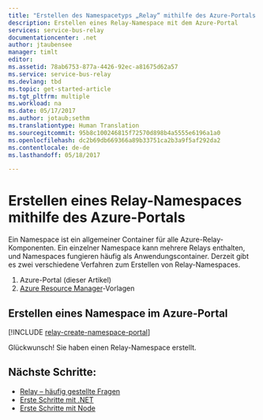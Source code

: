 ```yaml
---
title: "Erstellen des Namespacetyps „Relay“ mithilfe des Azure-Portals | Microsoft-Dokumentation"
description: Erstellen eines Relay-Namespace mit dem Azure-Portal
services: service-bus-relay
documentationcenter: .net
author: jtaubensee
manager: timlt
editor: 
ms.assetid: 78ab6753-877a-4426-92ec-a81675d62a57
ms.service: service-bus-relay
ms.devlang: tbd
ms.topic: get-started-article
ms.tgt_pltfrm: multiple
ms.workload: na
ms.date: 05/17/2017
ms.author: jotaub;sethm
ms.translationtype: Human Translation
ms.sourcegitcommit: 95b8c100246815f72570d898b4a5555e6196a1a0
ms.openlocfilehash: dc2b69db669366a89b33751ca2b3a9f5af292da2
ms.contentlocale: de-de
ms.lasthandoff: 05/18/2017

---
```


# <a name="create-a-relay-namespace-using-the-azure-portal"></a>Erstellen eines Relay-Namespaces mithilfe des Azure-Portals
Ein Namespace ist ein allgemeiner Container für alle Azure-Relay-Komponenten. Ein einzelner Namespace kann mehrere Relays enthalten, und Namespaces fungieren häufig als Anwendungscontainer. Derzeit gibt es zwei verschiedene Verfahren zum Erstellen von Relay-Namespaces.

1. Azure-Portal (dieser Artikel)
2. [Azure Resource Manager](../azure-resource-manager/resource-group-overview.md)-Vorlagen

## <a name="create-a-namespace-in-the-azure-portal"></a>Erstellen eines Namespace im Azure-Portal

[!INCLUDE [relay-create-namespace-portal](../../includes/relay-create-namespace-portal.md)]

Glückwunsch! Sie haben einen Relay-Namespace erstellt.

## <a name="next-steps"></a>Nächste Schritte:
* [Relay – häufig gestellte Fragen](relay-faq.md)
* [Erste Schritte mit .NET](relay-hybrid-connections-dotnet-get-started.md)
* [Erste Schritte mit Node](relay-hybrid-connections-node-get-started.md)


